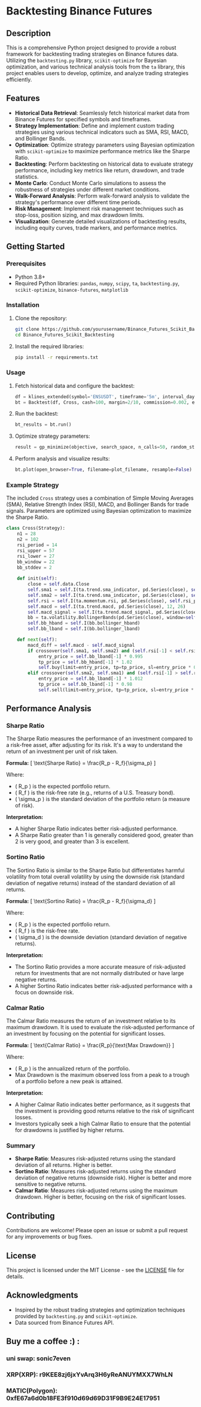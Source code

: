 # Backtesting Binance Futures

## Description

This is a comprehensive Python project designed to provide a robust framework for backtesting trading strategies on Binance futures data. Utilizing the `backtesting.py` library, `scikit-optimize` for Bayesian optimization, and various technical analysis tools from the `ta` library, this project enables users to develop, optimize, and analyze trading strategies efficiently.

## Features

- **Historical Data Retrieval**: Seamlessly fetch historical market data from Binance Futures for specified symbols and timeframes.
- **Strategy Implementation**: Define and implement custom trading strategies using various technical indicators such as SMA, RSI, MACD, and Bollinger Bands.
- **Optimization**: Optimize strategy parameters using Bayesian optimization with `scikit-optimize` to maximize performance metrics like the Sharpe Ratio.
- **Backtesting**: Perform backtesting on historical data to evaluate strategy performance, including key metrics like return, drawdown, and trade statistics.
- **Monte Carlo**: Conduct Monte Carlo simulations to assess the robustness of strategies under different market conditions.
- **Walk-Forward Analysis**: Perform walk-forward analysis to validate the strategy's performance over different time periods.
- **Risk Management**: Implement risk management techniques such as stop-loss, position sizing, and max drawdown limits.
- **Visualization**: Generate detailed visualizations of backtesting results, including equity curves, trade markers, and performance metrics.

## Getting Started

### Prerequisites

- Python 3.8+
- Required Python libraries: `pandas`, `numpy`, `scipy`, `ta`, `backtesting.py`, `scikit-optimize`, `binance-futures`, `matplotlib`

### Installation

1. Clone the repository:
   ```bash
   git clone https://github.com/yourusername/Binance_Futures_Scikit_Backtesting.git
   cd Binance_Futures_Scikit_Backtesting
   ```

2. Install the required libraries:
   ```bash
   pip install -r requirements.txt
   ```

### Usage

1. Fetch historical data and configure the backtest:
   ```python
   df = klines_extended(symbol='ENSUSDT', timeframe='5m', interval_days=60)
   bt = Backtest(df, Cross, cash=100, margin=2/10, commission=0.002, exclusive_orders=True)
   ```

2. Run the backtest:
   ```python
   bt_results = bt.run()
   ```

3. Optimize strategy parameters:
   ```python
   result = gp_minimize(objective, search_space, n_calls=50, random_state=0)
   ```

4. Perform analysis and visualize results:
   ```python
   bt.plot(open_browser=True, filename=plot_filename, resample=False)
   ```

### Example Strategy

The included `Cross` strategy uses a combination of Simple Moving Averages (SMA), Relative Strength Index (RSI), MACD, and Bollinger Bands for trade signals. Parameters are optimized using Bayesian optimization to maximize the Sharpe Ratio.

```python
class Cross(Strategy):
    n1 = 28
    n2 = 102
    rsi_period = 14
    rsi_upper = 57
    rsi_lower = 27
    bb_window = 22
    bb_stddev = 2
    
    def init(self):
        close = self.data.Close
        self.sma1 = self.I(ta.trend.sma_indicator, pd.Series(close), self.n1)
        self.sma2 = self.I(ta.trend.sma_indicator, pd.Series(close), self.n2)
        self.rsi = self.I(ta.momentum.rsi, pd.Series(close), self.rsi_period)
        self.macd = self.I(ta.trend.macd, pd.Series(close), 12, 26)
        self.macd_signal = self.I(ta.trend.macd_signal, pd.Series(close), 12, 26, 9)
        bb = ta.volatility.BollingerBands(pd.Series(close), window=self.bb_window, window_dev=self.bb_stddev)
        self.bb_hband = self.I(bb.bollinger_hband)
        self.bb_lband = self.I(bb.bollinger_lband)

    def next(self):
        macd_diff = self.macd - self.macd_signal
        if crossover(self.sma1, self.sma2) and (self.rsi[-1] < self.rsi_upper) and (macd_diff > 0):
            entry_price = self.bb_lband[-1] * 0.995
            tp_price = self.bb_hband[-1] * 1.02
            self.buy(limit=entry_price, tp=tp_price, sl=entry_price * 0.95)
        elif crossover(self.sma2, self.sma1) and (self.rsi[-1] > self.rsi_lower) and (macd_diff < 0):
            entry_price = self.bb_lband[-1] * 1.012
            tp_price = self.bb_lband[-1] * 0.98
            self.sell(limit=entry_price, tp=tp_price, sl=entry_price * 1.05)
```

## Performance Analysis

### Sharpe Ratio

The Sharpe Ratio measures the performance of an investment compared to a risk-free asset, after adjusting for its risk. It's a way to understand the return of an investment per unit of risk taken.

**Formula:**
\[ \text{Sharpe Ratio} = \frac{R_p - R_f}{\sigma_p} \]

Where:
- \( R_p \) is the expected portfolio return.
- \( R_f \) is the risk-free rate (e.g., returns of a U.S. Treasury bond).
- \( \sigma_p \) is the standard deviation of the portfolio return (a measure of risk).

**Interpretation:**
- A higher Sharpe Ratio indicates better risk-adjusted performance.
- A Sharpe Ratio greater than 1 is generally considered good, greater than 2 is very good, and greater than 3 is excellent.

### Sortino Ratio

The Sortino Ratio is similar to the Sharpe Ratio but differentiates harmful volatility from total overall volatility by using the downside risk (standard deviation of negative returns) instead of the standard deviation of all returns.

**Formula:**
\[ \text{Sortino Ratio} = \frac{R_p - R_f}{\sigma_d} \]

Where:
- \( R_p \) is the expected portfolio return.
- \( R_f \) is the risk-free rate.
- \( \sigma_d \) is the downside deviation (standard deviation of negative returns).

**Interpretation:**
- The Sortino Ratio provides a more accurate measure of risk-adjusted return for investments that are not normally distributed or have large negative returns.
- A higher Sortino Ratio indicates better risk-adjusted performance with a focus on downside risk.

### Calmar Ratio

The Calmar Ratio measures the return of an investment relative to its maximum drawdown. It is used to evaluate the risk-adjusted performance of an investment by focusing on the potential for significant losses.

**Formula:**
\[ \text{Calmar Ratio} = \frac{R_p}{\text{Max Drawdown}} \]

Where:
- \( R_p \) is the annualized return of the portfolio.
- Max Drawdown is the maximum observed loss from a peak to a trough of a portfolio before a new peak is attained.

**Interpretation:**
- A higher Calmar Ratio indicates better performance, as it suggests that the investment is providing good returns relative to the risk of significant losses.
- Investors typically seek a high Calmar Ratio to ensure that the potential for drawdowns is justified by higher returns.

### Summary

- **Sharpe Ratio**: Measures risk-adjusted returns using the standard deviation of all returns. Higher is better.
- **Sortino Ratio**: Measures risk-adjusted returns using the standard deviation of negative returns (downside risk). Higher is better and more sensitive to negative returns.
- **Calmar Ratio**: Measures risk-adjusted returns using the maximum drawdown. Higher is better, focusing on the risk of significant losses.


## Contributing

Contributions are welcome! Please open an issue or submit a pull request for any improvements or bug fixes.

## License

This project is licensed under the MIT License - see the [LICENSE](LICENSE) file for details.

## Acknowledgments

- Inspired by the robust trading strategies and optimization techniques provided by `backtesting.py` and `scikit-optimize`.
- Data sourced from Binance Futures API.

## Buy me a coffee :) :
   ### uni swap: sonic7even
   ### XRP(XRP): r9KEE8zj6jxYvArq3H6yReANUYMXX7WhLN
   ### MATIC(Polygon): 0xfE67a6d0b18FE3f910d69d69D31F9B9E24E17951
